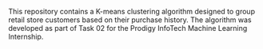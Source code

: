 This repository contains a K-means clustering algorithm designed to group retail store customers based on their purchase history. The algorithm was developed as part of Task 02 for the Prodigy InfoTech Machine Learning Internship.
